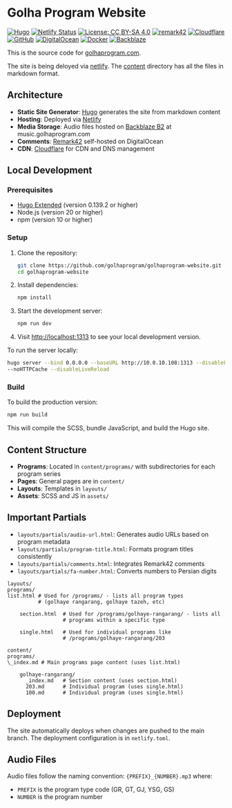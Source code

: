 # Golha Program Website

[![Hugo](https://img.shields.io/badge/Hugo-v0.139-ff4088?style=flat&logo=hugo&logoColor=white)](https://gohugo.io/)
[![Netlify Status](https://api.netlify.com/api/v1/badges/45546953-eb4c-4e37-9a72-ecaf2f938b8c/deploy-status)](https://app.netlify.com/sites/golhaprogram/deploys)
[![License: CC BY-SA 4.0](https://img.shields.io/badge/License-CC%20BY--SA%204.0-lightgrey.svg)](https://creativecommons.org/licenses/by-sa/4.0/deed.fa)
[![remark42](https://img.shields.io/badge/Remark42-darkgreen)](https://remark42.com)
[![Cloudflare](https://img.shields.io/badge/Cloudflare-%23F38020.svg?style=flat&logo=cloudflare&logoColor=white)](https://www.cloudflare.com/)
[![GitHub](https://img.shields.io/badge/GitHub-%23121011.svg?style=flat&logo=github&logoColor=white)](https://github.com/golhaprogram)
[![DigitalOcean](https://img.shields.io/badge/DigitalOcean-%230167ff.svg?style=flat&logo=digitalOcean&logoColor=white)](https://www.digitalocean.com/)
[![Docker](https://img.shields.io/badge/Docker-%230db7ed.svg?style=flat&logo=docker&logoColor=white)](https://www.docker.com/)
[![Backblaze](https://img.shields.io/badge/Backblaze-%23E21E29.svg?style=flat&logo=backblaze&logoColor=white)](https://www.backblaze.com/)

<!--
https://img.shields.io/badge/LEFT-RIGHT-COLOR

![](https://img.shields.io/badge/Hugo%20version-v0.42-ff69b4.svg)
[![Hugo](https://img.shields.io/badge/Hugo-%23FF4088.svg?style=for-the-badge&logo=hugo&logoColor=white)](https://gohugo.io/)
[![Netlify](https://img.shields.io/badge/Netlify-%23000000.svg?style=for-the-badge&logo=netlify&logoColor=#00C7B7)](https://netlify.com/)
[![Cloudflare](https://img.shields.io/badge/Cloudflare-%23F38020.svg?style=for-the-badge&logo=cloudflare&logoColor=white)](https://www.cloudflare.com/)
[![GitHub](https://img.shields.io/badge/GitHub-%23121011.svg?style=for-the-badge&logo=github&logoColor=white)](https://github.com/golhaprogram)
[![DigitalOcean](https://img.shields.io/badge/DigitalOcean-%230167ff.svg?style=for-the-badge&logo=digitalOcean&logoColor=white)](https://www.digitalocean.com/)
[![Docker](https://img.shields.io/badge/Docker-%230db7ed.svg?style=for-the-badge&logo=docker&logoColor=white)](https://www.docker.com/)
[![Backblaze](https://img.shields.io/badge/Backblaze-%23E21E29.svg?style=for-the-badge&logo=backblaze&logoColor=white)](https://www.backblaze.com/)
-->

This is the source code for [golhaprogram.com](https://golhaprogram.com).

The site is being deloyed via [netlify](https://app.netlify.com/sites/golhaprogram/deploys).
The [content](content/programs) directory has all the files in markdown format.

## Architecture

- **Static Site Generator**: [Hugo](https://gohugo.io/)
  generates the site from markdown content
- **Hosting**: Deployed via [Netlify](https://www.netlify.com/)
- **Media Storage**: Audio files hosted on [Backblaze B2](https://www.backblaze.com/b2/cloud-storage.html)
  at music.golhaprogram.com
- **Comments**: [Remark42](https://remark42.com/) self-hosted on DigitalOcean
- **CDN**: [Cloudflare](https://www.cloudflare.com/) for CDN and DNS management

## Local Development

### Prerequisites

- [Hugo Extended](https://gohugo.io/installation/) (version 0.139.2 or higher)
- Node.js (version 20 or higher)
- npm (version 10 or higher)

### Setup

1. Clone the repository:

   ```bash
   git clone https://github.com/golhaprogram/golhaprogram-website.git
   cd golhaprogram-website
   ```

2. Install dependencies:

   ```bash
   npm install
   ```

3. Start the development server:

   ```bash
   npm run dev
   ```

4. Visit <http://localhost:1313> to see your local development version.

To run the server locally:

```bash
hugo server --bind 0.0.0.0 --baseURL http://10.0.10.108:1313 --disableFastRender
--noHTTPCache --disableLiveReload
```

### Build

To build the production version:

```bash
npm run build
```

This will compile the SCSS, bundle JavaScript, and build the Hugo site.

## Content Structure

- **Programs**: Located in `content/programs/` with subdirectories for
  each program series
- **Pages**: General pages are in `content/`
- **Layouts**: Templates in `layouts/`
- **Assets**: SCSS and JS in `assets/`

## Important Partials

- `layouts/partials/audio-url.html`: Generates audio URLs based on program metadata
- `layouts/partials/program-title.html`: Formats program titles consistently
- `layouts/partials/comments.html`: Integrates Remark42 comments
- `layouts/partials/fa-number.html`: Converts numbers to Persian digits

```text
layouts/
programs/
list.html # Used for /programs/ - lists all program types
          # (golhaye rangarang, golhaye tazeh, etc)

    section.html  # Used for /programs/golhaye-rangarang/ - lists all
                  # programs within a specific type

    single.html   # Used for individual programs like
                  # /programs/golhaye-rangarang/203

content/
programs/
\_index.md # Main programs page content (uses list.html)

    golhaye-rangarang/
      _index.md   # Section content (uses section.html)
      203.md      # Individual program (uses single.html)
      100.md      # Individual program (uses single.html)

```

## Deployment

The site automatically deploys when changes are pushed to the main branch.
The deployment configuration is in `netlify.toml`.

## Audio Files

Audio files follow the naming convention: `{PREFIX}_{NUMBER}.mp3` where:

- `PREFIX` is the program type code (GR, GT, GJ, YSG, GS)
- `NUMBER` is the program number
